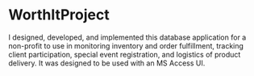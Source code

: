 # WorthItProject
I designed, developed, and implemented this database application for a non-profit to use in monitoring inventory and order fulfillment, tracking client participation, special event registration, and logistics of product delivery.  It was designed to be used with an MS Access UI.
